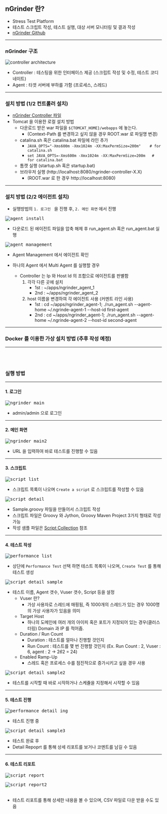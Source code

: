 ## nGrinder 란?
- Stress Test Platform
- 테스트 스크립트 작성, 테스트 실행, 대상 서버 모니터링 및 결과 작성
- [nGrinder Github](https://github.com/naver/ngrinder)
***
### nGrinder 구조

![controller architecture](https://raw.githubusercontent.com/wiki/naver/ngrinder/assets/Architecture-29bb2.png)
- Controller : 테스팅을 위한 인터페이스 제공 (스크립트 작성 및 수정, 테스트 코디네이트)
- Agent : 타겟 서버에 부하를 가함 (프로세스, 스레드)
***
### 설치 방법 (1/2 컨트롤러 설치)
- [nGrinder Controller 파일](https://github.com/naver/ngrinder/releases)
- Tomcat 을 이용한 로컬 설치 방법
  * 다운로드 받은 war 파일을 `${TOMCAT_HOME}/webapps` 에 놓는다. 
    + (Context-Path 를 변경하고 싶지 않을 경우 ROOT.war 로 파일명 변경)
  * catalina.sh 혹은 catalina.bat 파일에 라인 추가
    + ``` JAVA_OPTS="-Xms600m -Xmx1024m -XX:MaxPermSize=200m"    # for catalina.sh ```
    + ``` set JAVA_OPTS=-Xms600m -Xmx1024m -XX:MaxPermSize=200m   # for catalina.bat ```
  * 톰캣 실행 (startup.sh 혹은 startup.bat)
  * 브라우저 실행 (http://localhost:8080/ngrinder-controller-X.X)
    + (ROOT.war 로 한 경우 http://localhost:8080)      

***
### 설치 방법 (2/2 에이전트 설치)
- 실행방법의 `1. 로그인 ` 을 진행 후, `2. 메인 화면` 에서 진행

<kbd>![agent_install](https://github.com/ysjune/study/blob/master/%ED%99%98%EA%B2%BD%EC%84%A4%EC%A0%95/%EB%B6%80%ED%95%98%ED%85%8C%EC%8A%A4%ED%8A%B8/resources/agent_install.png)  </kbd>

- 다운로드 된 에이전트 파일을 압축 해제 후 run_agent.sh 혹은 run_agent.bat 실행  

<kbd>![agent_management](https://github.com/ysjune/study/blob/master/%ED%99%98%EA%B2%BD%EC%84%A4%EC%A0%95/%EB%B6%80%ED%95%98%ED%85%8C%EC%8A%A4%ED%8A%B8/resources/agnet_management.PNG)  </kbd>

- Agent Management 에서 에이전트 확인    

- 하나의 Agent 에서 Multi Agent 를 실행할 경우
  * Controller 는 Ip 와 Host Id 의 조합으로 에이전트를 판별함
    1. 각각 다른 곳에 설치
       + 1st : ~/apps/ngrinder_agent_1
       + 2nd : ~/apps/ngrinder_agent_2
    2. host 이름을 변경하여 각 에이전트 사용 (커멘트 라인 사용)
       + 1st : cd ~/apps/ngrinder_agent-1; ./run_agent.sh --agent-home ~/.ngrinde-agent-1 --host-id first-agent
       + 2nd : cd ~/apps/ngrinder_agent-1; ./run_agent.sh --agent-home ~/.ngrinde-agent-2 --host-id second-agent

***
### Docker 를 이용한 가상 설치 방법 (추후 작성 예정)  
***
</br></br>
### 실행 방법  
***
#### 1. 로그인  

<kbd>![ngrinder_main](https://github.com/ysjune/study/blob/master/%ED%99%98%EA%B2%BD%EC%84%A4%EC%A0%95/%EB%B6%80%ED%95%98%ED%85%8C%EC%8A%A4%ED%8A%B8/resources/ngrinder_main.PNG)  </kbd>

 - admin/admin 으로 로그인

***
#### 2. 메인 화면

<kbd>![ngrinder_main2](https://github.com/ysjune/study/blob/master/%ED%99%98%EA%B2%BD%EC%84%A4%EC%A0%95/%EB%B6%80%ED%95%98%ED%85%8C%EC%8A%A4%ED%8A%B8/resources/ngrinder_main2.PNG)  </kbd>

 - URL 을 입력하여 바로 테스트를 진행할 수 있음

***
#### 3. 스크립트

<kbd>![script_list](https://github.com/ysjune/study/blob/master/%ED%99%98%EA%B2%BD%EC%84%A4%EC%A0%95/%EB%B6%80%ED%95%98%ED%85%8C%EC%8A%A4%ED%8A%B8/resources/script_list.PNG)  </kbd>

 - 스크립트 목록이 나오며 `Create a script` 로 스크립트를 작성할 수 있음


<kbd>![script_detail](https://github.com/ysjune/study/blob/master/%ED%99%98%EA%B2%BD%EC%84%A4%EC%A0%95/%EB%B6%80%ED%95%98%ED%85%8C%EC%8A%A4%ED%8A%B8/resources/script_detail.PNG)  </kbd>


- Sample.groovy 파일을 만들어서 스크립트 작성
- 스크립트 파일은 Groovy 와 Jython, Groovy Maven Project 3가지 형태로 작성 가능
- 작성 샘플 파일은 [Script Collection](https://github.com/naver/ngrinder/wiki/Script-Collection) 참조

***
#### 4. 테스트 작성

<kbd>![performance_list](https://github.com/ysjune/study/blob/master/%ED%99%98%EA%B2%BD%EC%84%A4%EC%A0%95/%EB%B6%80%ED%95%98%ED%85%8C%EC%8A%A4%ED%8A%B8/resources/performance_list.PNG)  </kbd>

- 상단에 `Performance Test` 선택 하면 테스트 목록이 나오며, `Create Test` 를 통해 테스트 생성

<kbd>![script_detail_sample](https://github.com/ysjune/study/blob/master/%ED%99%98%EA%B2%BD%EC%84%A4%EC%A0%95/%EB%B6%80%ED%95%98%ED%85%8C%EC%8A%A4%ED%8A%B8/resources/script_detail(sample).PNG)  </kbd>

- 테스트 이름, Agent 갯수, Vuser 갯수, Script 등을 설정
  + Vuser 란?
    * 가상 사용자로 스레드에 매핑됨, 즉 1000개의 스레드가 있는 경우 1000명의 가상 사용자가 있음을 의미
  + Target Host
    * 하나의 도메인에 여러 개의 아이피 혹은 포트가 지정되어 있는 경우(클러스터링) Domain 과 IP 를 적어줌.
  + Duration / Run Count
    * Duration : 테스트를 얼마나 진행할 것인지
    * Run Count : 테스트를 몇 번 진행할 것인지 (Ex. Run Count : 2, Vuser : 6, agent : 2 -> 2*6*2 = 24)
  + Enabled Ramp-Up
    * 스레드 혹은 프로세스 수를 점진적으로 증가시키고 싶을 경우 사용


<kbd>![script_detail_sample2](https://github.com/ysjune/study/blob/master/%ED%99%98%EA%B2%BD%EC%84%A4%EC%A0%95/%EB%B6%80%ED%95%98%ED%85%8C%EC%8A%A4%ED%8A%B8/resources/script_detail(sample2).PNG)  </kbd>

- 테스트를 시작할 때 바로 시작하거나 스케쥴을 지정해서 시작할 수 있음  

***
#### 5. 테스트 진행

<kbd>![performance_detail_ing](https://github.com/ysjune/study/blob/master/%ED%99%98%EA%B2%BD%EC%84%A4%EC%A0%95/%EB%B6%80%ED%95%98%ED%85%8C%EC%8A%A4%ED%8A%B8/resources/performance_detail(ing).PNG)  </kbd>
 

- 테스트 진행 중  


<kbd>![script_detail_sample3](https://github.com/ysjune/study/blob/master/%ED%99%98%EA%B2%BD%EC%84%A4%EC%A0%95/%EB%B6%80%ED%95%98%ED%85%8C%EC%8A%A4%ED%8A%B8/resources/script_detail(sample3).PNG)  </kbd>


- 테스트 완료 후
- Detail Repoprt 를 통해 상세 리포트를 보거나 코멘트를 남길 수 있음

***
#### 6. 테스트 리포트

<kbd>![script_report](https://github.com/ysjune/study/blob/master/%ED%99%98%EA%B2%BD%EC%84%A4%EC%A0%95/%EB%B6%80%ED%95%98%ED%85%8C%EC%8A%A4%ED%8A%B8/resources/script_report.PNG)  </kbd>

<kbd>![script_report2](https://github.com/ysjune/study/blob/master/%ED%99%98%EA%B2%BD%EC%84%A4%EC%A0%95/%EB%B6%80%ED%95%98%ED%85%8C%EC%8A%A4%ED%8A%B8/resources/script_report2.PNG)  </kbd>
<br/>
<br/>
- 테스트 리포트를 통해 상세한 내용을 볼 수 있으며, CSV 파일로 다운 받을 수도 있음


